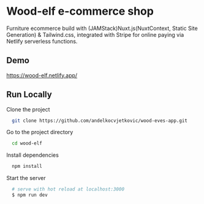 
# Wood-elf e-commerce shop

Furniture ecommerce build with (JAMStack)Nuxt.js(NuxtContext, Static Site Generation) & Tailwind.css, integrated with Stripe for online paying via Netlify serverless functions.



## Demo

https://wood-elf.netlify.app/


## Run Locally

Clone the project

```bash
  git clone https://github.com/andelkocvjetkovic/wood-eves-app.git
```

Go to the project directory

```bash
  cd wood-elf
```

Install dependencies

```bash
  npm install
```

Start the server

```bash
  # serve with hot reload at localhost:3000
  $ npm run dev
```

